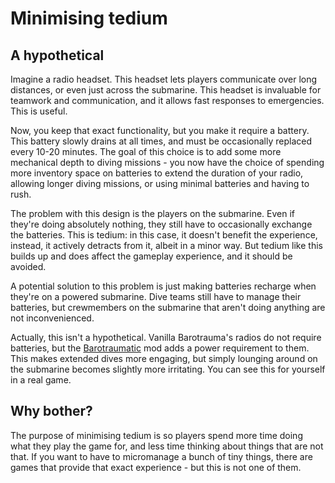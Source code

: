# Minimising tedium
## A hypothetical
Imagine a radio headset. This headset lets players communicate over long distances, or even just across the submarine. This headset is invaluable for teamwork and communication, and it allows fast responses to emergencies. This is useful.

Now, you keep that exact functionality, but you make it require a battery. This battery slowly drains at all times, and must be occasionally replaced every 10-20 minutes. The goal of this choice is to add some more mechanical depth to diving missions - you now have the choice of spending more inventory space on batteries to extend the duration of your radio, allowing longer diving missions, or using minimal batteries and having to rush.

The problem with this design is the players on the submarine. Even if they're doing absolutely nothing, they still have to occasionally exchange the batteries. This is tedium: in this case, it doesn't benefit the experience, instead, it actively detracts from it, albeit in a minor way. But tedium like this builds up and does affect the gameplay experience, and it should be avoided.

A potential solution to this problem is just making batteries recharge when they're on a powered submarine. Dive teams still have to manage their batteries, but crewmembers on the submarine that aren't doing anything are not inconvenienced.

Actually, this isn't a hypothetical. Vanilla Barotrauma's radios do not require batteries, but the [Barotraumatic] mod adds a power requirement to them. This makes extended dives more engaging, but simply lounging around on the submarine becomes slightly more irritating. You can see this for yourself in a real game.

## Why bother?
The purpose of minimising tedium is so players spend more time doing what they play the game for, and less time thinking about things that are not that. If you want to have to micromanage a bunch of tiny things, there are games that provide that exact experience - but this is not one of them.

<!-- Links used in the page -->
[Barotraumatic]: https://steamcommunity.com/sharedfiles/filedetails/?id=2518816103
